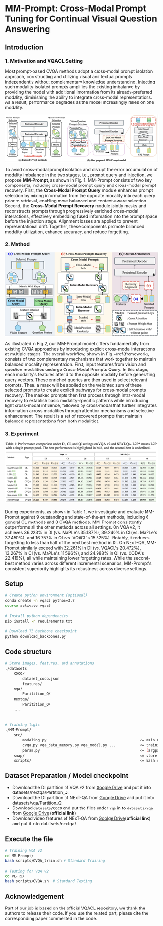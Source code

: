 # MM-Prompt: Cross-Modal Prompt Tuning for Continual Visual Question Answering

## Introduction

### 1. Motivation and VQACL Setting
Most prompt-based CVQA methods adopt a cross-modal prompt isolation approach, con
structing and utilizing visual and textual prompts independently without complementary knowledge
understanding. Injecting such modality-isolated prompts amplifies the existing imbalance by providing the model with additional information from its already-preferred modality, diminishing the ability to integrate cross-modal representations. As a result, performance degrades as the model increasingly relies on one modality.

![code_fig1](code_fig1.jpg)

To avoid cross-modal prompt isolation and disrupt the error accumulation of modality imbalance in the two stages, i.e., prompt query and injection, we propose **MM-Prompt**, as shown in Fig. 1. MM-Prompt consists of two key components, including cross-modal prompt query and cross-modal prompt recovery.
First, the **Cross-Modal Prompt Query** module enhances prompt selection by mixing information from the opposite modality into each query prior to retrieval, enabling more balanced and context-aware selection.
Second, the **Cross-Modal Prompt Recovery** module jointly masks and reconstructs prompts through progressively enriched cross-modal interactions, effectively embedding fused information into the prompt space before the injection stage. Alignment losses are applied to prevent representational drift. Together, these components promote balanced modality utilization, enhance accuracy, and reduce forgetting.

### 2. Method
![Figure 2](fig2.jpg)

As illustrated in Fig.2, our MM-Prompt model differs fundamentally from existing CVQA approaches by introducing explicit cross-modal interactions at multiple stages. The overall workflow, shown in Fig.~\ref{framework}, consists of two complementary mechanisms that work together to maintain balanced modality representation. First, input features from vision and question modalities undergo Cross-Modal Prompts Query. In this stage, each modality's features attend to the opposite modality before generating query vectors. These enriched queries are then used to select relevant prompts. Then, a mask will be applied on the weighted sum of these selected prompts to create explicit pathways for cross-modal prompts recovery. The masked prompts then first process through intra-modal recovery to establish basic modality-specific patterns while introducing light cross-modal influence, followed by cross-modal that further integrates information across modalities through attention mechanisms and selective enhancement. The result is a set of recovered prompts that maintain balanced representations from both modalities. 

### 3. Experiment
<div align="center"><img src="table.jpg" width="600px" alt="Table 1"></div>

During experiments, as shown in Table 1, we investigate and evaluate MM-Prompt against 9 outstanding and state-of-the-art methods, including 6 general CL methods and 3 CVQA methods. MM-Prompt consistently outperforms all the other methods across all settings. On VQA v2, it achieves 36.223% in DI (vs. MaPLe's 35.187%), 39.240\% in CI (vs. MaPLe's 37.450%), and 16.757\% in QI (vs. VQACL's 15.525%). Notably, it reduces forgetting to less than half of the next best method in DI. On NExT-QA, MM-Prompt similarly exceed with 22.261\% in DI (vs. VQACL's 20.472%), 13.267\% in CI (vs. MaPLe's 11.596%), and 24.988\% in QI (vs. CODA's 22.416%), all while maintaining lower forgetting rates. While the second-best method varies across different incremental scenarios, MM-Prompt's consistent superiority highlights its robustness across diverse settings.

## Setup
```bash
# Create python environment (optional)
conda create -n vqacl python=3.7
source activate vqacl

# Install python dependencies
pip install -r requirements.txt

# Download T5 backbone checkpoint
python download_backbones.py

```

## Code structure
```bash
# Store images, features, and annotations
./datasets
    COCO/
        dataset_coco.json
        features/
    vqa/
        Paritition_Q/
    nextqa/
        Paritition_Q/
    ...


# Training logic
./MM-Prompt/
    src/
        modeling.py                                           <= main model classes
        cvqa.py vqa_data_memory.py vqa_model.py ...           <= training executor and dataloader
        param.py                                              <= (argparse) configuration
    snap/                                                     <= store weight checkpoints
    scripts/                                                  <= bash scripts
```

## Dataset Preparation / Model checkpoint
- Download the DI partition of VQA v2 from [Google Drive](https://drive.google.com/drive/folders/1fzcTAhMHbaGeB0lU23ZUu2CRSrULV675?usp=sharing) and put it into datasets/nextqa/Partition_Q.
- Download the DI partition of NExT-QA from [Google Drive](https://drive.google.com/drive/folders/15BYsnqZ2HXH_4-a1tb9feQZ3pkjQAL5p?usp=sharing) and put it into datasets/vqa/Partition_Q.
- Download `datasets/COCO` and put the files under `vqa` in to `datasets/vqa` from [Google Drive](https://drive.google.com/drive/folders/1MBBhlkP83VMKS2Qe0SmFfzkHhMpIG5wf?usp=sharing) (**official link**)
- Download video features of NExT-QA from [Goolge Drive](https://drive.google.com/drive/folders/15BYsnqZ2HXH_4-a1tb9feQZ3pkjQAL5p?usp=sharing)(**official link**) and put it into datatsets/nextqa/


## Execute the file

```bash
# Training VQA v2
cd MM-Prompt/
bash scripts/CVQA_train.sh # Standard Training

# Testing for VQA v2
cd VL-T5/
bash scripts/CVQA.sh  # Standard Testing
```

## Acknowledgement

Part of our job is based on the official [VQACL](https://github.com/zhangxi1997/VQACL) repository, we thank the authors to release their code. If you use the related part, please cite the corresponding paper commented in the code.
